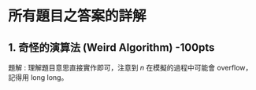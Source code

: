 # 所有題目之答案的詳解
## 1. 奇怪的演算法 (Weird Algorithm) -100pts
題解 : 理解題目意思直接實作即可，注意到 $n$ 在模擬的過程中可能會 overflow，記得用 long long。